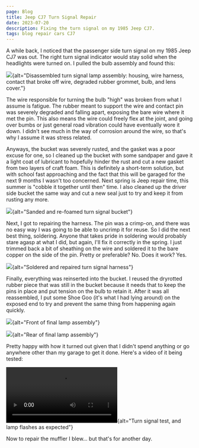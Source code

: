 ```yaml
---
page: Blog
title: Jeep CJ7 Turn Signal Repair
date: 2023-07-20
description: Fixing the turn signal on my 1985 Jeep CJ7.
tags: blog repair cars CJ7
---
```


A while back, I noticed that the passenger side turn signal on my 1985 Jeep CJ7 was out. The right turn signal indicator would stay solid when the headlights were turned on. I pulled the bulb assembly and found this:

![](Before.jpg){alt="Disassembled turn signal lamp assembly: housing, wire harness, contact that broke off wire, degraded rubber grommet, bulb, and lens cover."}

The wire responsible for turning the bulb "high" was broken from what I assume is fatigue. The rubber meant to support the wire and contact pin was severely degraded and falling apart, exposing the bare wire where it met the pin. This also means the wire could freely flex at the joint, and going over bumbs or just general road vibration could have eventually wore it down. I didn't see much in the way of corrosion around the wire, so that's why I assume it was stress related.

Anyways, the bucket was severely rusted, and the gasket was a poor excuse for one, so I cleaned up the bucket with some sandpaper and gave it a light coat of lubricant to hopefully hinder the rust and cut a new gasket from two layers of craft foam. This is definitely a short-term solution, but with school fast approaching and the fact that this will be garaged for the next 9 months I wasn't too concerned. Next spring is Jeep repair time, this summer is "cobble it together until then" time. I also cleaned up the driver side bucket the same way and cut a new seal just to try and keep it from rusting any more.

![](Cleaned_Bucket.jpg){alt="Sanded and re-foamed turn signal bucket"}

Next, I got to repairing the harness. The pin was a crimp-on, and there was no easy way I was going to be able to uncrimp it for reuse. So I did the next best thing, soldering. Anyone that takes pride in soldering would probably stare agasp at what I did, but again, I'll fix it correctly in the spring. I just trimmed back a bit of sheathing on the wire and soldered it to the bare copper on the side of the pin. Pretty or preferable? No. Does it work? Yes.

![](Soldered_Harness.jpg){alt="Soldered and repaired turn signal harness"}

Finally, everything was reinserted into the bucket. I reused the dryrotted rubber piece that was still in the bucket because it needs that to keep the pins in place and put tension on the bulb to retain it. After it was all reassembled, I put some Shoe Goo (it's what I had lying around) on the exposed end to try and prevent the same thing from happening again quickly.

![](Final_Front.jpg){alt="Front of final lamp assembly"}

![](Final_Rear.jpg){alt="Rear of final lamp assembly"}

Pretty happy with how it turned out given that I didn't spend anything or go anywhere other than my garage to get it done. Here's a video of it being tested:

![](Flasher_Test.mp4){alt="Turn signal test, and lamp flashes as expected"}

Now to repair the muffler I blew... but that's for another day.